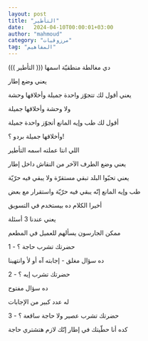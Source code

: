 ```yaml
---
layout: post
title: "التأطير"
date:   2024-04-10T00:00:01+03:00
author: "mahmoud"
category: "مرزوقيات"
tag: "المفاهيم"
---
```



دي مغالطة منطقيّة اسمها ((( التأطير )))

يعني وضع إطار

يعني أقول لك تتجوّز واحدة جميلة وأخلاقها وحشة

ولا وحشة وأخلاقها جميلة

أقول لك طب وإيه المانع أتجوّز واحدة جميلة

وأخلاقها جميلة بردو ؟!




اللي انتا عملته اسمه التأطير

يعني وضع الطرف الآخر من النقاش داخل إطار

يعني تحبّوا البلد تبقي مستقرّة ولا يبقي فيه حرّيّة

طب وإيه المانع إنّه يبقي فيه حرّيّة واستقرار مع بعض




أخيرا الكلام ده بيستخدم في التسويق

يعني عندنا 3 أسئلة

ممكن الجارسون يسألهم للعميل في المطعم




1 - حضرتك تشرب حاجة ؟

ده سؤال مغلق - إجابته آه أو لأ وانتهينا




2 - حضرتك تشرب إيه ؟

ده سؤال مفتوح

له عدد كبير من الإجابات




3 - حضرتك تشرب عصير ولا حاجة ساقعة ؟

كده أنا حطّيتك في إطار إنّك لازم هتشتري حاجة
